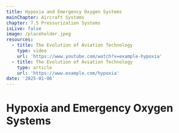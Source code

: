 ```yaml
---
title: Hypoxia and Emergency Oxygen Systems
mainChapter: Aircraft Systems
chapter: 7.5 Pressurization Systems
isLive: false
image: /placeholder.jpeg
resources:
  - title: The Evolution of Aviation Technology
    type: video
    url: 'https://www.youtube.com/watch?v=example-hypoxia'
  - title: The Evolution of Aviation Technology
    type: article
    url: 'https://www.example.com/hypoxia'
date: '2025-01-06'
---
```


# Hypoxia and Emergency Oxygen Systems
